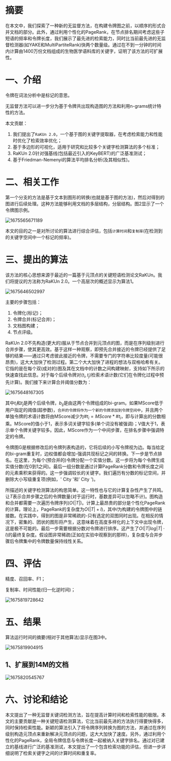 # 摘要

在本文中，我们探索了一种新的无监督方法，在构建令牌图之前，以顺序的形式合并文档的部分。此外，通过利用个性化的PageRank，在节点排名期间考虑这些子短语的频率和令牌长度，我们展示了最先进的检索能力，同时比当前最先进的无监督检测器(如YAKE和MultiPartiteRank)快两个数量级。通过在不到一分钟的时间内计算由1400万份文档组成的生物医学语料库的关键字，证明了该方法的可扩展性。

# 一、介绍

令牌在词法分析中是标记的意思。

无监督方法可以进一步分为基于令牌共出现构造图的方法和利用n-grams统计特性的方法。

本文贡献：

1. 我们提出了`RaKUn 2.0`，一个基于图的关键字提取器，在考虑检索能力和性能时优化了检索效率优化；
2. 基于多边形的可视化，适用于研究和比较多个关键字检测算法的多个标准；
3. RaKUn 2.0针对强基线(包括最近引入的KeyBERT)的广泛基准测试；
4. 基于Friedman-Nemenyi的算法平均排名分析(及其相似性)。

# 二、相关工作

第一个分支的方法是基于文本到图形的转换(也就是基于图的方法)，然后对得到的图进行后续处理。这种方法能够利用文档的多层结构，分层结构。图2显示了一个令牌图示例。

![1675565671189](D:%5CTypora%5Cuser-image%5C1675565671189.png)

本文的目的之一是对所讨论的算法进行综合评估，包括`计算时间`和`复制率`(在检测到的关键字空间中一个标记的频率)。

# 三、提出的算法

该方法的核心思想来源于最近的一篇基于元顶点的关键短语检测论文RaKUn。我们将提议的方法称为RaKUn 2.0。一个高层次的概述显示为算法1。

![1675646502997](D:%5CTypora%5Cuser-image%5C1675646502997.png)

主要的步骤包括：

1. 令牌化(标记)；
2. 令牌合并(标记合并)；
3. 文档图构建；
4. 节点评级。

RaKUn 2.0不先构造(更大的)服从于节点合并到元顶点的图，而是在序列级别进行合并步骤，使其更高效。基于这样一种观察，即预先合并接近的令牌已经提供了足够的结果——通过只考虑彼此接近的令牌，不需要专门的字符串比较度量(可能很昂贵)，这大大加快了检测过程。第二个大大加快了进程的想法与双格哈希有关。它指的是在每个双(成对的)图及其在文档中的计数之间构建映射，支持如下所示的快速查找此信息。对于每个后续令牌对$(t_i, t_j)$检索术语计数(它们在令牌化过程中预先计算)。我们接下来计算合并阈值分数为：

![1675648167305](D:%5CTypora%5Cuser-image%5C1675648167305.png)

其中$t_i$和$t_j$是两个后续令牌，$b_{ij}$是由这两个令牌组成的bi-gram。如果MScore低于用户指定的阈值(超参数)，`合并的令牌将作为一个新的令牌添加到令牌空间中`，并且两个单独令牌的术语计数将由MScore减少为$\# t_i = MScore * \# t_i$，即与计算出的分数相乘。MScore的值小于1，表示多词关键字较多(单个词没有被强调)；V值大于1，表示单个令牌关键字较多。因此，MScore作为一个中间步骤，在排名步骤中强调特定的令牌。

令牌图G是根据修改后的令牌列表构造的，它将后续的小写令牌视为边。每当给定的bi-gram重复时，边权值都会增加-强调共现标记之间的转换。下一步是节点排名。在这里，为每个(预合并的)令牌分配一个实值分数。这一步将为每个令牌生成实值分数(在0到1之间)。最后一组分数是通过计算PageRank分数和令牌长度之间的元素乘积来获得的。这一步强调较长的关键字。我们遍历有分数的标记空间，并删除大小写级重复项(例如，' City '和' City ')。

所描述的关键字检测算法的构思简单。这一特性也与它的计算复杂性产生了共鸣。让$T$表示合并步骤之后的令牌数量(对于运行时，基数差异可以忽略不计)。图构造和合并都需要一次遍历令牌序列$(O(|T |)$。计算上最昂贵的部分是个性化PageRank的计算。理论上，PageRank的复杂度为$O(|T | + l)$，其中$l$为构建的令牌图中的链接数。在实践中，得到的图是非常稀疏的-只有选定的双图同时出现。在相反的情况下，密集的、团状的图形将产生，这意味着在高度多样化的上下文中出现令牌，这是极不可能的。最后一步需要根据分数对令牌进行排序。这产生了$O(|T | log |T |·l)$的最终复杂度。假设图非常稀疏(正如在实验中观察到的那样)，复杂度与合并步骤后令牌集中的令牌数量保持线性关系。

# 四、评估

精度、召回率、F1；

复制率、时间性能(归一化逆时间)；

![1675819728642](D:%5CTypora%5Cuser-image%5C1675819728642.png)

# 五、结果

算法运行时间的摘要(相对于其他算法)显示在图3中。

![1675819904915](D:%5CTypora%5Cuser-image%5C1675819904915.png)

## 1、扩展到14M的文档

![1675820545767](D:%5CTypora%5Cuser-image%5C1675820545767.png)

# 六、讨论和结论

本文提出了一种无监督关键词检测方法，旨在提高计算时间和检索性能的极限。本文的主要贡献是一种关键短语检测算法，它比当前最先进的方法执行得要快得多，同时保持检索性能。新颖的算法引入了将令牌序列转换为图的方法，并通过在序列级别构造元顶点来重新解决元顶点的问题，这大大加快了速度。另外，通过利用个性化的PageRank，全局令牌信息与令牌长度一起被纳入关键字排名。通过对已建立的基线进行广泛的基准测试，本文提出了一个包含检索功能的评估，但进一步详细说明了检索关键字之间的计算时间和重复率。

